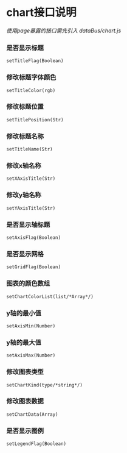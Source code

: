 # chart接口说明

*使用page暴露的接口需先引入 dataBus/chart.js*

### 是否显示标题
``setTitleFlag(Boolean)``
### 修改标题字体颜色
`setTitleColor(rgb)`
### 修改标题位置
`setTitlePosition(Str)`
### 修改标题名称
`setTitleName(Str)`
### 修改x轴名称
`setXAxisTitle(Str)`
### 修改y轴名称
`setYAxisTitle(Str)`
### 是否显示轴标题
`setAxisFlag(Boolean)`
### 是否显示网格
`setGridFlag(Boolean)`
### 图表的颜色数组
`setChartColorList(list/*Array*/)`
### y轴的最小值
`setAxisMin(Number)`
### y轴的最大值
`setAxisMax(Number)`
### 修改图表类型
`setChartKind(type/*string*/)`
### 修改图表数据
`setChartData(Array)`
### 是否显示图例
`setLegendFlag(Boolean)`
